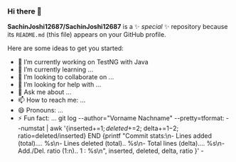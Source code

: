 ### Hi there 👋

**SachinJoshi12687/SachinJoshi12687** is a ✨ _special_ ✨ repository because its `README.md` (this file) appears on your GitHub profile.

Here are some ideas to get you started:

- 🔭 I’m currently working on TestNG with Java
- 🌱 I’m currently learning ...
- 👯 I’m looking to collaborate on ...
- 🤔 I’m looking for help with ...
- 💬 Ask me about ...
- 📫 How to reach me: ...
- 😄 Pronouns: ...
- ⚡ Fun fact: ...
git log --author="Vorname Nachname" --pretty=tformat: --numstat | awk '{inserted+=$1; deleted+=$2; delta+=$1-$2; ratio=deleted/inserted} END {printf "Commit stats:\n- Lines added (total)....  %s\n- Lines deleted (total)..  %s\n- Total lines (delta)....  %s\n- Add./Del. ratio (1:n)..  1 : %s\n", inserted, deleted, delta, ratio }' -
